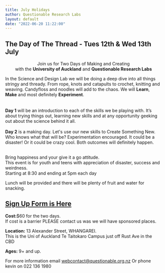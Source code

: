 ```yaml
---
title: July Holidays
author: Questionable Research Labs
layout: default
date: "2022-06-20 11:22:00"
---
```


## The Day of The Thread - Tues 12th & Wed 13th July

<p align="center"> Join us for Two Days of Making and Creating <br>with the <b>University of Auckland</b> and <b>Questionable Research Labs</b></p>

In the Science and Design Lab we will be doing a deep dive into all things stringy and thready. From rope, knots and catapults to crochet, knitting and weaving. Candyfloss and noodles will add to the chaos.  We will <b>Learn</b>, <b>Make</b> and most definitely <b>Experiment</b>.<br><br>  
<b>Day 1</b> will be an introduction to each of the skills we be playing with. It’s about trying things out, learning new skills and at any opportunity geeking out about the science behind it all.<br><br> 
<b>Day 2</b> is a making day. Let's use our new skills to Create Something New. Who knows what that will be? Experimentation encouraged. It could be a disaster! Or it could be crazy cool. Both outcomes will definitely happen.  

<br> 
Bring happiness and your give it a go attitude.<br>This event is for youth and teens with appreciation of disaster, success and weirdness.<br>  
Starting at 8:30 and ending at 5pm each day<br>

Lunch will be provided and there will be plenty of fruit and water for snacking. 

## [Sign Up Form is Here][sul]

<b>Cost:</b>$60 for the two days.<br>
If cost is a barrier PLEASE contact us was we will have sponsored places.<br>

<b>Location:</b> 13 Alexander Street, WHANGAREI.<br>
This is the Uni of Auckland Te Taitokaro Campus just off Rust Ave in the CBD

<b>Ages:</b> 9+ and up.<br>

For more information email [webcontact@questionable.org.nz](mailto:webcontact@questionable.org.nz) 
Or phone kevin on 022 136 1980

[sul]: https://day-of-the-thread.lilregie.com

